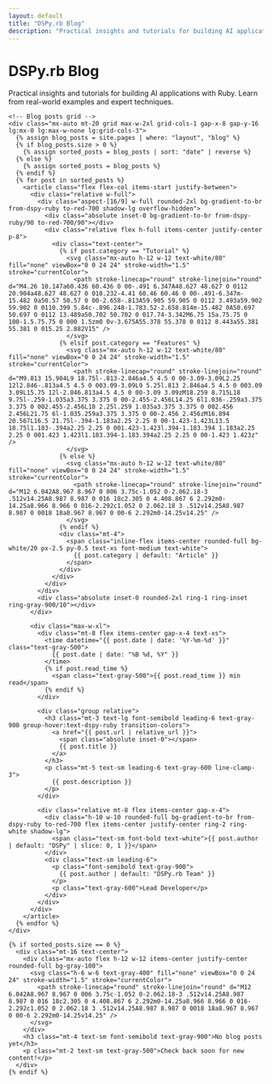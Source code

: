 ```yaml
---
layout: default
title: "DSPy.rb Blog"
description: "Practical insights and tutorials for building AI applications with Ruby"
---
```


<div class="relative isolate overflow-hidden bg-white">
  <!-- Background gradient -->
  <div class="absolute inset-x-0 -top-40 -z-10 transform-gpu overflow-hidden blur-3xl sm:-top-80" aria-hidden="true">
    <div class="relative left-[calc(50%-11rem)] aspect-[1155/678] w-[36.125rem] -translate-x-1/2 rotate-[30deg] bg-gradient-to-tr from-[#ff80b5] to-[#9089fc] opacity-30 sm:left-[calc(50%-30rem)] sm:w-[72.1875rem]"></div>
  </div>
  
  <div class="mx-auto max-w-7xl px-6 py-24 sm:py-32 lg:px-8">
    <!-- Header -->
    <div class="mx-auto max-w-2xl text-center">
      <h1 class="text-4xl font-bold tracking-tight text-gray-900 sm:text-6xl">
        DSPy.rb Blog
      </h1>
      <p class="mt-6 text-lg leading-8 text-gray-600">
        Practical insights and tutorials for building AI applications with Ruby. 
        Learn from real-world examples and expert techniques.
      </p>
    </div>
    
    <!-- Blog posts grid -->
    <div class="mx-auto mt-20 grid max-w-2xl grid-cols-1 gap-x-8 gap-y-16 lg:mx-0 lg:max-w-none lg:grid-cols-3">
      {% assign blog_posts = site.pages | where: "layout", "blog" %}
      {% if blog_posts.size > 0 %}
        {% assign sorted_posts = blog_posts | sort: "date" | reverse %}
      {% else %}
        {% assign sorted_posts = blog_posts %}
      {% endif %}
      {% for post in sorted_posts %}
        <article class="flex flex-col items-start justify-between">
          <div class="relative w-full">
            <div class="aspect-[16/9] w-full rounded-2xl bg-gradient-to-br from-dspy-ruby to-red-700 shadow-lg overflow-hidden">
              <div class="absolute inset-0 bg-gradient-to-br from-dspy-ruby/90 to-red-700/90"></div>
              <div class="relative flex h-full items-center justify-center p-8">
                <div class="text-center">
                  {% if post.category == "Tutorial" %}
                    <svg class="mx-auto h-12 w-12 text-white/80" fill="none" viewBox="0 0 24 24" stroke-width="1.5" stroke="currentColor">
                      <path stroke-linecap="round" stroke-linejoin="round" d="M4.26 10.147a60.436 60.436 0 00-.491 6.347A48.627 48.627 0 0112 20.904a48.627 48.627 0 018.232-4.41 60.46 60.46 0 00-.491-6.347m-15.482 0a50.57 50.57 0 00-2.658-.813A59.905 59.905 0 0112 3.493a59.902 59.902 0 0110.399 5.84c-.896.248-1.783.52-2.658.814m-15.482 0A50.697 50.697 0 0112 13.489a50.702 50.702 0 017.74-3.342M6.75 15a.75.75 0 100-1.5.75.75 0 000 1.5zm0 0v-3.675A55.378 55.378 0 0112 8.443a55.381 55.381 0 015.25 2.882V15" />
                    </svg>
                  {% elsif post.category == "Features" %}
                    <svg class="mx-auto h-12 w-12 text-white/80" fill="none" viewBox="0 0 24 24" stroke-width="1.5" stroke="currentColor">
                      <path stroke-linecap="round" stroke-linejoin="round" d="M9.813 15.904L9 18.75l-.813-2.846a4.5 4.5 0 00-3.09-3.09L2.25 12l2.846-.813a4.5 4.5 0 003.09-3.09L9 5.25l.813 2.846a4.5 4.5 0 003.09 3.09L15.75 12l-2.846.813a4.5 4.5 0 00-3.09 3.09zM18.259 8.715L18 9.75l-.259-1.035a3.375 3.375 0 00-2.455-2.456L14.25 6l1.036-.259a3.375 3.375 0 002.455-2.456L18 2.25l.259 1.035a3.375 3.375 0 002.456 2.456L21.75 6l-1.035.259a3.375 3.375 0 00-2.456 2.456zM16.894 20.567L16.5 21.75l-.394-1.183a2.25 2.25 0 00-1.423-1.423L13.5 18.75l1.183-.394a2.25 2.25 0 001.423-1.423l.394-1.183.394 1.183a2.25 2.25 0 001.423 1.423l1.183.394-1.183.394a2.25 2.25 0 00-1.423 1.423z" />
                    </svg>
                  {% else %}
                    <svg class="mx-auto h-12 w-12 text-white/80" fill="none" viewBox="0 0 24 24" stroke-width="1.5" stroke="currentColor">
                      <path stroke-linecap="round" stroke-linejoin="round" d="M12 6.042A8.967 8.967 0 006 3.75c-1.052 0-2.062.18-3 .512v14.25A8.987 8.987 0 016 18c2.305 0 4.408.867 6 2.292m0-14.25a8.966 8.966 0 016-2.292c1.052 0 2.062.18 3 .512v14.25A8.987 8.987 0 0018 18a8.967 8.967 0 00-6 2.292m0-14.25v14.25" />
                    </svg>
                  {% endif %}
                  <div class="mt-4">
                    <span class="inline-flex items-center rounded-full bg-white/20 px-2.5 py-0.5 text-xs font-medium text-white">
                      {{ post.category | default: "Article" }}
                    </span>
                  </div>
                </div>
              </div>
            </div>
            <div class="absolute inset-0 rounded-2xl ring-1 ring-inset ring-gray-900/10"></div>
          </div>
          
          <div class="max-w-xl">
            <div class="mt-8 flex items-center gap-x-4 text-xs">
              <time datetime="{{ post.date | date: '%Y-%m-%d' }}" class="text-gray-500">
                {{ post.date | date: "%B %d, %Y" }}
              </time>
              {% if post.read_time %}
                <span class="text-gray-500">{{ post.read_time }} min read</span>
              {% endif %}
            </div>
            
            <div class="group relative">
              <h3 class="mt-3 text-lg font-semibold leading-6 text-gray-900 group-hover:text-dspy-ruby transition-colors">
                <a href="{{ post.url | relative_url }}">
                  <span class="absolute inset-0"></span>
                  {{ post.title }}
                </a>
              </h3>
              <p class="mt-5 text-sm leading-6 text-gray-600 line-clamp-3">
                {{ post.description }}
              </p>
            </div>
            
            <div class="relative mt-8 flex items-center gap-x-4">
              <div class="h-10 w-10 rounded-full bg-gradient-to-br from-dspy-ruby to-red-700 flex items-center justify-center ring-2 ring-white shadow-lg">
                <span class="text-sm font-bold text-white">{{ post.author | default: "DSPy" | slice: 0, 1 }}</span>
              </div>
              <div class="text-sm leading-6">
                <p class="font-semibold text-gray-900">
                  {{ post.author | default: "DSPy.rb Team" }}
                </p>
                <p class="text-gray-600">Lead Developer</p>
              </div>
            </div>
          </div>
        </article>
      {% endfor %}
    </div>
    
    {% if sorted_posts.size == 0 %}
      <div class="mt-16 text-center">
        <div class="mx-auto flex h-12 w-12 items-center justify-center rounded-full bg-gray-100">
          <svg class="h-6 w-6 text-gray-400" fill="none" viewBox="0 0 24 24" stroke-width="1.5" stroke="currentColor">
            <path stroke-linecap="round" stroke-linejoin="round" d="M12 6.042A8.967 8.967 0 006 3.75c-1.052 0-2.062.18-3 .512v14.25A8.987 8.987 0 016 18c2.305 0 4.408.867 6 2.292m0-14.25a8.966 8.966 0 016-2.292c1.052 0 2.062.18 3 .512v14.25A8.987 8.987 0 0018 18a8.967 8.967 0 00-6 2.292m0-14.25v14.25" />
          </svg>
        </div>
        <h3 class="mt-4 text-sm font-semibold text-gray-900">No blog posts yet</h3>
        <p class="mt-2 text-sm text-gray-500">Check back soon for new content!</p>
      </div>
    {% endif %}
  </div>
  
  <!-- Bottom background gradient -->
  <div class="absolute inset-x-0 top-[calc(100%-13rem)] -z-10 transform-gpu overflow-hidden blur-3xl sm:top-[calc(100%-30rem)]" aria-hidden="true">
    <div class="relative left-[calc(50%+3rem)] aspect-[1155/678] w-[36.125rem] -translate-x-1/2 bg-gradient-to-tr from-[#ff80b5] to-[#9089fc] opacity-30 sm:left-[calc(50%+36rem)] sm:w-[72.1875rem]"></div>
  </div>
</div>